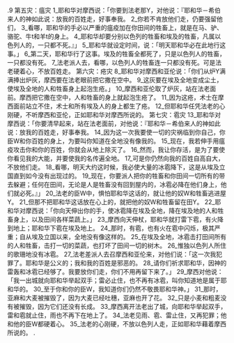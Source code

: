 .9 
第五灾：瘟灾 
1_耶和华对摩西说：「你要到法老那Y，对他说：『耶和华－希伯来人的神如此说：放我的百姓走，好事奉我。 2_你若不肯放他们走，仍要强留他们， 3_看哪，耶和华的手必以严重的瘟疫加在你田间的牲畜上，就是在马、驴、骆驼、牛t和羊t的身上。 4_耶和华却要分别以色列的牲畜和埃及的牲畜，凡属以色列人的，一只都不死。』」 5_耶和华就设定时间，说：「明天耶和华必在此地行这事。」 6_第二天，耶和华行了这事。埃及的牲畜全都死了，只是以色列人的牲畜，一只都没有死。 7_法老派人去，看哪，以色列人的牲畜连一只都没有死。可是法老硬着心，不放百姓走。 
第六灾：疮灾 
8_耶和华对摩西和亚伦说：「你们从炉Y满满捧出炉灰，摩西要在法老眼前把它撒在空中。 9_这灰要在埃及全地变成尘土，使埃及全地的人和牲畜身上起泡生疮。」 
10_摩西和亚伦取了炉灰，站在法老面前。摩西把它撒在空中，人和牲畜的身上就起泡生疮了。 11_因为这疮，术士在摩西面前站立不住，术士和所有埃及人的身上都生了疮。 12_但耶和华任凭法老的心刚硬，不听摩西和亚伦，正如耶和华对摩西所说的。 
第七灾：雹灾 
13_耶和华对摩西说：「你要清早起来，站在法老面前，对他说：『耶和华－希伯来人的神如此说：放我的百姓走，好事奉我。 14_因为这一次我要使一切的灾祸临到你自己，你臣W和你百姓的身上，为要叫你知道在全地没有像我的。 15_现在，我若伸手用瘟疫攻击你和你的百姓，你就会从地上除灭了。 16_然而，我让你存活，是为了要使你看见我的大能，并要使我的名传遍全地。 17_可是你仍然向我的百姓自高自大，不放他们走。 18_看哪，明天大约这时候，我必使大量的冰雹降下，这是从埃及立国直到如今没有出现过的。 19_现在，你要派人把你的牲畜和你田间一切所有的带去躲避；任何在田间，无论是人是牲畜没有回到屋内的，冰雹必降在他们身上，他们就必死。』」 20_法老的臣W中，惧怕耶和华这话的，就让他的奴W和牲畜逃进屋Y。 21_但那不把耶和华这话放在心上的，就把他的奴W和牲畜留在田Y。 
22_耶和华对摩西说：「你向天伸出你的手，使冰雹降在埃及全地，降在埃及地的人和牲畜身上，以及田间各样菜蔬上。」 23_摩西向天伸杖，耶和华就打雷下雹，有火降到地上；耶和华下雹在埃及地上。 24_那时，有雹，也有火在雹中闪烁，极其严重；自从埃及立国以来，全地没有像这样的。 25_在埃及全地，冰雹击打田间所有的人和牲畜，击打一切的菜蔬，也打坏了田间一切的树木。 26_惟独以色列人所住的歌珊地没有冰雹。 
27_法老差派人去召摩西和亚伦来，对他们说：「这一次我犯罪了。耶和华是公义的；我和我的百姓是邪恶的。 28_请你们祈求耶和华，因神的雷轰和冰雹已经够了。我要放你们走，你们不用再留下来了。」 29_摩西对他说：「我一出城就向耶和华举起双手；雷必止住，也不再有冰雹，叫你知道地是属于耶和华的。 30_至于你和你的臣W，我知道你们仍然不敬畏耶和华神。」 31_那时，亚麻和大麦被摧毁了，因为大麦已经吐穗，亚麻也开了花。 32_只是小麦和粗麦没有被摧毁，因为它们还没有长成。 33_摩西离开法老出了城，向耶和华举起双手，雷和雹就止住，雨也不再下在地上了。 34_法老见雨、雹、雷止住，又再犯罪；他和他的臣W都硬着心。 35_法老的心刚硬，不放以色列人走，正如耶和华藉着摩西所说的。 
.